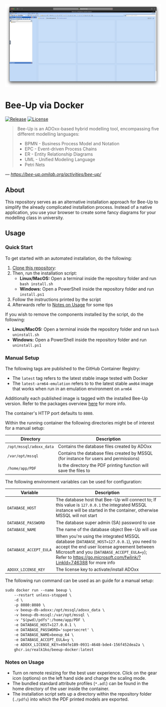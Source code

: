 ![Screenshot](screenshot.png)

# Bee-Up via Docker

[![Release](https://img.shields.io/github/v/release/realk1ko/beeup-docker)](https://github.com/realk1ko/beeup-docker/releases/latest)
[![License](https://img.shields.io/github/license/realk1ko/beeup-docker.svg)](https://github.com/realk1ko/beeup-docker/blob/master/LICENSE)

> Bee-Up is an ADOxx-based hybrid modelling tool, encompassing five different modelling languages:
> * BPMN - Business Process Model and Notation
> * EPC - Event-driven Process Chains
> * ER - Entity Relationship Diagrams
> * UML - Unified Modeling Language
> * Petri Nets

_&#8213; https://bee-up.omilab.org/activities/bee-up/_

## About
This repository serves as an alternative installation approach for Bee-Up to simplify the already complicated 
installation process. Instead of a native application, you use your browser to create some fancy diagrams for your
modelling class in university.

## Usage

### Quick Start

To get started with an automated installation, do the following:
1) [Clone this repository](https://docs.github.com/en/get-started/getting-started-with-git/about-remote-repositories#cloning-with-https-urls):
2) Then, run the installation script:
   - **Linux/MacOS:** Open a terminal inside the repository folder and run `bash install.sh`
   - **Windows:** Open a PowerShell inside the repository folder and run `install.ps1`
3) Follow the instructions printed by the script
4) Afterwards refer to [Notes on Usage](#notes-on-usage) for some tips

If you wish to remove the components installed by the script, do the following:
- **Linux/MacOS:** Open a terminal inside the repository folder and run `bash uninstall.sh`
- **Windows:** Open a PowerShell inside the repository folder and run `uninstall.ps1`

### Manual Setup

The following tags are published to the GitHub Container Registry:

- The `latest` tag refers to the latest stable image tested with Docker
- The `latest-arm64-emulation` refers to to the latest stable `amd64` image that works when run in an emulation
  environment on `arm64`

Additionally each published image is tagged with the installed Bee-Up version. Refer to the packages
overview [here](https://github.com/users/realk1ko/packages/container/package/beeup-docker) for more info.

The container's HTTP port defaults to `8080`.

Within the running container the following directories might be of interest for a manual setup:

| Directory               | Description                                                                           |
|-------------------------|---------------------------------------------------------------------------------------|
| `/opt/mssql/adoxx_data` | Contains the database files created by ADOxx                                          |
| `/var/opt/mssql`        | Contains the database files created by MSSQL (for instance for users and permissions) |
| `/home/app/PDF`         | Is the directory the PDF printing function will save the files to                     |

The following environment variables can be used for configuration:

| Variable               | Description                                                                                                                                                                                                                                                |
|------------------------|------------------------------------------------------------------------------------------------------------------------------------------------------------------------------------------------------------------------------------------------------------|
| `DATABASE_HOST`        | The database host that Bee-Up will connect to; If this value is `127.0.0.1` the integrated MSSQL instance will be started in the container, otherwise MSSQL will not start                                                                                 |
| `DATABASE_PASSWORD`    | The database super admin (SA) password to use                                                                                                                                                                                                              |
| `DATABASE_NAME`        | The name of the database object Bee-Up will use                                                                                                                                                                                                            |
| `DATABASE_ACCEPT_EULA` | When you're using the integrated MSSQL database (`DATABASE_HOST=127.0.0.1`), you need to accept the end user license agreement between Microsoft and you (`DATABASE_ACCEPT_EULA=y`); Refer to https://go.microsoft.com/fwlink/?LinkId=746388 for more info |
| `ADOXX_LICENSE_KEY`    | The license key to activate/install ADOxx                                                                                                                                                                                                                  |

The following run command can be used as an guide for a manual setup:
```
sudo docker run --name beeup \
    --restart unless-stopped \
    -d \
    -p 8080:8080 \
    -v beeup-db-adoxx:/opt/mssql/adoxx_data \
    -v beeup-db-mssql:/var/opt/mssql \
    -v "$(pwd)/pdfs":/home/app/PDF \
    -e DATABASE_HOST=127.0.0.1 \
    -e DATABASE_PASSWORD='supersecret' \
    -e DATABASE_NAME=beeup_64 \
    -e DATABASE_ACCEPT_EULA=y \
    -e ADOXX_LICENSE_KEY=494fe189-0931-4648-bde4-156f452dea2a \
    ghcr.io/realk1ko/beeup-docker:latest
```

### Notes on Usage
- Turn on remote resizing for the best user experience. Click on the gear icon (options) on the left hand side and
  change the scaling mode.
- The bundled standard attribute profiles (`*.adl`) can be found in the home directory of the user inside the container.
- The installation script sets up a directory within the repository folder (`./pdfs`) into which the PDF printed models
  are exported.
